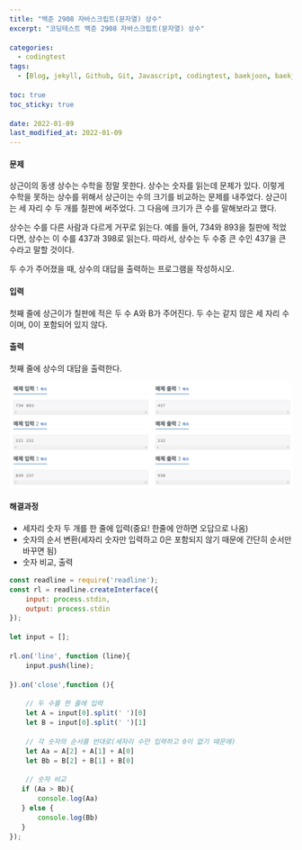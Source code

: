 ```yaml
---
title: "백준 2908 자바스크립트(문자열) 상수"
excerpt: "코딩테스트 백준 2908 자바스크립트(문자열) 상수"

categories:
  - codingtest
tags:
  - [Blog, jekyll, Github, Git, Javascript, codingtest, baekjoon, baekjoon 2908, Node.js, 백준, 노드, 코딩테스트, 백준 2908 자바스크립트, 백준 2908 javascript ]

toc: true
toc_sticky: true
 
date: 2022-01-09
last_modified_at: 2022-01-09
---
```

#### 문제
상근이의 동생 상수는 수학을 정말 못한다. 상수는 숫자를 읽는데 문제가 있다. 이렇게 수학을 못하는 상수를 위해서 상근이는 수의 크기를 비교하는 문제를 내주었다. 상근이는 세 자리 수 두 개를 칠판에 써주었다. 그 다음에 크기가 큰 수를 말해보라고 했다.

상수는 수를 다른 사람과 다르게 거꾸로 읽는다. 예를 들어, 734와 893을 칠판에 적었다면, 상수는 이 수를 437과 398로 읽는다. 따라서, 상수는 두 수중 큰 수인 437을 큰 수라고 말할 것이다.

두 수가 주어졌을 때, 상수의 대답을 출력하는 프로그램을 작성하시오.

#### 입력
첫째 줄에 상근이가 칠판에 적은 두 수 A와 B가 주어진다. 두 수는 같지 않은 세 자리 수이며, 0이 포함되어 있지 않다.

#### 출력
첫째 줄에 상수의 대답을 출력한다.

![1157](/assets/images/2908.png)

#### 해결과정
* 세자리 숫자 두 개를 한 줄에 입력(중요! 한줄에 안하면 오답으로 나옴)
* 숫자의 순서 변환(세자리 숫자만 입력하고 0은 포함되지 않기 때문에 간단히 순서만 바꾸면 됨)
* 숫자 비교, 출력

```javascript
const readline = require('readline');
const rl = readline.createInterface({
    input: process.stdin,
    output: process.stdin
});

let input = [];

rl.on('line', function (line){
    input.push(line);

}).on('close',function (){

    // 두 수를 한 줄에 입력
    let A = input[0].split(' ')[0]
    let B = input[0].split(' ')[1]

    // 각 숫자의 순서를 반대로(세자리 수만 입력하고 0이 없기 때문에)
    let Aa = A[2] + A[1] + A[0]
    let Bb = B[2] + B[1] + B[0]

    // 숫자 비교
   if (Aa > Bb){
       console.log(Aa)
   } else {
       console.log(Bb)
   }
});
```